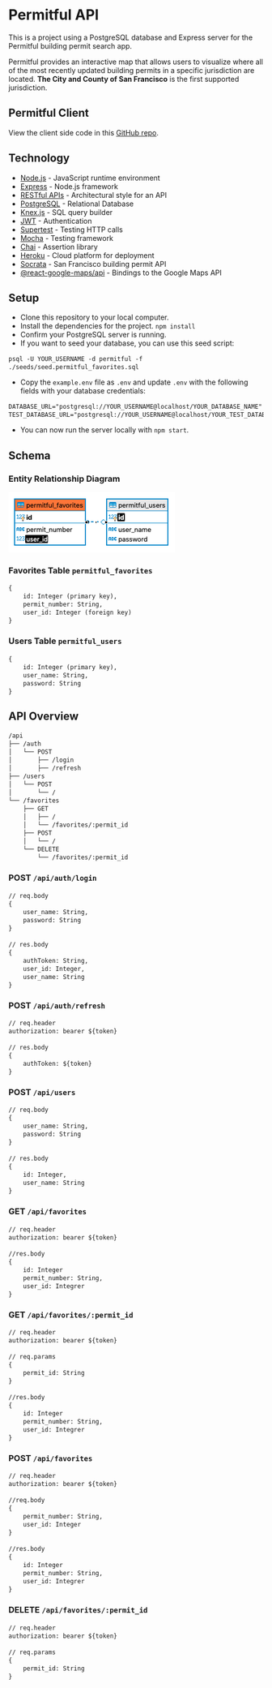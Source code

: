 # Permitful API

This is a project using a PostgreSQL database and Express server for the Permitful building permit search app.

Permitful provides an interactive map that allows users to visualize where all of the most recently updated building permits in a specific jurisdiction are located. **The City and County of San Francisco** is the first supported jurisdiction.

## Permitful Client

View the client side code in this [GitHub repo](https://github.com/gavinmgrant/permitful-client).

## Technology

* [Node.js](https://nodejs.org/en/) - JavaScript runtime environment
* [Express](https://expressjs.com/) - Node.js framework
* [RESTful APIs](https://restfulapi.net/) - Architectural style for an API
* [PostgreSQL](https://www.postgresql.org/) - Relational Database 
* [Knex.js](http://knexjs.org/) - SQL query builder
* [JWT](https://jwt.io/) - Authentication 
* [Supertest](https://www.npmjs.com/package/supertest) - Testing HTTP calls 
* [Mocha](https://mochajs.org/) - Testing framework
* [Chai](https://www.chaijs.com/) - Assertion library
* [Heroku](https://heroku.com) - Cloud platform for deployment
* [Socrata](https://dev.socrata.com/foundry/data.sfgov.org/i98e-djp9) - San Francisco building permit API
* [@react-google-maps/api](https://react-google-maps-api-docs.netlify.app/) - Bindings to the Google Maps API

## Setup

* Clone this repository to your local computer.
* Install the dependencies for the project. `npm install`
* Confirm your PostgreSQL server is running.
* If you want to seed your database, you can use this seed script: 

```
psql -U YOUR_USERNAME -d permitful -f ./seeds/seed.permitful_favorites.sql
```

* Copy the `example.env` file as `.env` and update `.env` with the following fields with your database credentials:

```
DATABASE_URL="postgresql://YOUR_USERNAME@localhost/YOUR_DATABASE_NAME"
TEST_DATABASE_URL="postgresql://YOUR_USERNAME@localhost/YOUR_TEST_DATABASE_NAME"
```

* You can now run the server locally with `npm start`.

## Schema

### Entity Relationship Diagram
![ERD for Permitful API](./permitful-ERD.png)

### Favorites Table `permitful_favorites`
```
{
    id: Integer (primary key),
    permit_number: String,
    user_id: Integer (foreign key)
}
```

### Users Table `permitful_users`
```
{
    id: Integer (primary key),
    user_name: String,
    password: String
}
```

## API Overview
```
/api
├── /auth
│   └── POST
│       ├── /login
│       ├── /refresh
├── /users
│   └── POST
│       └── / 
└── /favorites
    ├── GET
    │   ├── /
    │   └── /favorites/:permit_id
    ├── POST 
    │   └── /
    └── DELETE 
        └── /favorites/:permit_id     
```

### POST `/api/auth/login`
```
// req.body
{
    user_name: String,
    password: String
}

// res.body
{
    authToken: String,
    user_id: Integer,
    user_name: String
}
```

### POST `/api/auth/refresh`
```
// req.header
authorization: bearer ${token}

// res.body
{
    authToken: ${token}
}
```

### POST `/api/users`
```
// req.body
{
    user_name: String,
    password: String
}

// res.body
{
    id: Integer,
    user_name: String
}
```

### GET `/api/favorites`
```
// req.header
authorization: bearer ${token}

//res.body
{
    id: Integer
    permit_number: String,
    user_id: Integrer
}
```

### GET `/api/favorites/:permit_id`
```
// req.header
authorization: bearer ${token}

// req.params
{
    permit_id: String
}

//res.body
{
    id: Integer
    permit_number: String,
    user_id: Integrer
}
```

### POST `/api/favorites`
```
// req.header
authorization: bearer ${token}

//req.body
{
    permit_number: String, 
    user_id: Integer
}

//res.body
{
    id: Integer
    permit_number: String,
    user_id: Integrer
}
```

### DELETE `/api/favorites/:permit_id`
```
// req.header
authorization: bearer ${token}

// req.params
{
    permit_id: String
}
```